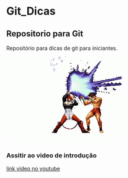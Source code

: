 # Git_Dicas
## Repositorio para Git
Repositório para dicas de git para iniciantes.

![iori sendo iorj](https://github.com/Leal2021/Git_Dicas/blob/main/iori.gif)

### Assitir ao video de introdução
[link video no youtube](https://www.youtube.com/watch?v=KdHfbvdRbPI&pp=ygUJdGtvZiBpb3Jp)

